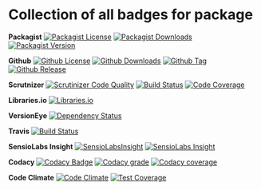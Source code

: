 Collection of all badges for package
====================================

**Packagist**
[![Packagist License](https://img.shields.io/packagist/l/wrike-php-guzzle.svg)](https://packagist.org/packages/zibios/wrike-php-guzzle)
[![Packagist Downloads](https://img.shields.io/packagist/dt/zibios/wrike-php-guzzle.svg)](https://packagist.org/packages/zibios/wrike-php-guzzle)
[![Packagist Version](https://img.shields.io/packagist/v/zibios/wrike-php-guzzle.svg)](https://packagist.org/packages/zibios/wrike-php-guzzle)

**Github** 
[![Github License](https://img.shields.io/github/license/zibios/wrike-php-guzzle.svg)](https://github.com/zibios/wrike-php-guzzle/blob/master/LICENSE)
[![Github Downloads](https://img.shields.io/github/downloads/zibios/wrike-php-guzzle/total.svg)](https://github.com/zibios/wrike-php-guzzle)
[![Github Tag](https://img.shields.io/github/tag/zibios/wrike-php-guzzle.svg)](https://github.com/zibios/wrike-php-guzzle)
[![Github Release](https://img.shields.io/github/release/zibios/wrike-php-guzzle.svg)](https://github.com/zibios/wrike-php-guzzle)

**Scrutnizer**
[![Scrutinizer Code Quality](https://scrutinizer-ci.com/g/zibios/wrike-php-guzzle/badges/quality-score.png?b=master)](https://scrutinizer-ci.com/g/zibios/wrike-php-guzzle/?branch=master)
[![Build Status](https://scrutinizer-ci.com/g/zibios/wrike-php-guzzle/badges/build.png?b=master)](https://scrutinizer-ci.com/g/zibios/wrike-php-guzzle/build-status/master)
[![Code Coverage](https://scrutinizer-ci.com/g/zibios/wrike-php-guzzle/badges/coverage.png?b=master)](https://scrutinizer-ci.com/g/zibios/wrike-php-guzzle/?branch=master)

**Libraries.io**
[![Libraries.io](https://img.shields.io/librariesio/github/zibios/wrike-php-guzzle.svg)](https://libraries.io/packagist/zibios%2Fwrike-php-guzzle)

**VersionEye**
[![Dependency Status](https://www.versioneye.com/user/projects/5899f1dec71294004db15114/badge.svg?style=flat-square)](https://www.versioneye.com/user/projects/5899f1dec71294004db15114)

**Travis**
[![Build Status](https://travis-ci.org/zibios/wrike-php-guzzle.svg?branch=master)](https://travis-ci.org/zibios/wrike-php-guzzle)

**SensioLabs Insight**
[![SensioLabsInsight](https://insight.sensiolabs.com/projects/8a8a49af-f1a6-40c9-97c6-dda145e8a75c/mini.png)](https://insight.sensiolabs.com/projects/8a8a49af-f1a6-40c9-97c6-dda145e8a75c)
[![SensioLabs Insight](https://img.shields.io/sensiolabs/i/8a8a49af-f1a6-40c9-97c6-dda145e8a75c.svg)](https://insight.sensiolabs.com/projects/8a8a49af-f1a6-40c9-97c6-dda145e8a75c)

**Codacy**
[![Codacy Badge](https://api.codacy.com/project/badge/Grade/1b24d23368ad4971a0fbf47ed0457e86)](https://www.codacy.com/app/zibios/wrike-php-guzzle)
[![Codacy grade](https://img.shields.io/codacy/grade/1b24d23368ad4971a0fbf47ed0457e86.svg)](https://www.codacy.com/app/zibios/wrike-php-guzzle)
[![Codacy coverage](https://img.shields.io/codacy/coverage/1b24d23368ad4971a0fbf47ed0457e86.svg)](https://www.codacy.com/app/zibios/wrike-php-guzzle)

**Code Climate**
[![Code Climate](https://codeclimate.com/github/zibios/wrike-php-guzzle/badges/gpa.svg)](https://codeclimate.com/github/zibios/wrike-php-guzzle)
[![Test Coverage](https://codeclimate.com/github/zibios/wrike-php-guzzle/badges/coverage.svg)](https://codeclimate.com/github/zibios/wrike-php-guzzle/coverage)
